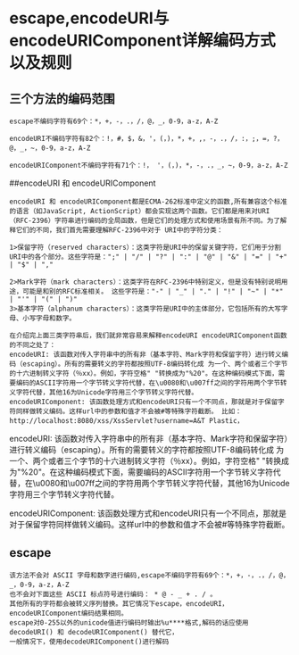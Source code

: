 # escape,encodeURI与encodeURIComponent详解编码方式以及规则

## 三个方法的编码范围
```
escape不编码字符有69个：*，+，-，.，/，@，_，0-9，a-z，A-Z

encodeURI不编码字符有82个：!，#，$，&，'，(，)，*，+，,，-，.，/，:，;，=，?，@，_，~，0-9，a-z，A-Z

encodeURIComponent不编码字符有71个：!， '，(，)，*，-，.，_，~，0-9，a-z，A-Z
```

##encodeURI 和 encodeURIComponent
```
encodeURI 和 encodeURIComponent都是ECMA-262标准中定义的函数,所有兼容这个标准的语言（如JavaScript, ActionScript）都会实现这两个函数。它们都是用来对URI （RFC-2396）字符串进行编码的全局函数，但是它们的处理方式和使用场景有所不同。为了解释它们的不同，我们首先需要理解RFC-2396中对于 URI中的字符分类：

1>保留字符（reserved characters）：这类字符是URI中的保留关键字符，它们用于分割URI中的各个部分。这些字符是：";" | "/" | "?" | ":" | "@" | "&" | "=" | "+" | "$" | "," 

2>Mark字符（mark characters）：这类字符在RFC-2396中特别定义，但是没有特别说明用途，可能是和别的RFC标准相关。 这些字符是："-" | "_" | "." | "!" | "~" | "*" | "'" | "(" | ")" 
3>基本字符（alphanum characters）：这类字符是URI中的主体部分，它包括所有的大写字母、小写字母和数字。

在介绍完上面三类字符串后，我们就非常容易来解释encodeURI encodeURIComponent函数的不同之处了：
encodeURI: 该函数对传入字符串中的所有非（基本字符、Mark字符和保留字符）进行转义编码（escaping）。所有的需要转义的字符都按照UTF-8编码转化成 为一个、两个或者三个字节的十六进制转义字符（％xx）。例如，字符空格" "转换成为"%20"。在这种编码模式下面，需要编码的ASCII字符用一个字节转义字符代替，在\u0080和\u007ff之间的字符用两个字节转义字符代替，其他16为Unicode字符用三个字节转义字符代替。
encodeURIComponent: 该函数处理方式和encodeURI只有一个不同点，那就是对于保留字符同样做转义编码。这样url中的参数和值才不会被#等特殊字符截断。 比如：http://localhost:8080/xss/XssServlet?username=A&T Plastic，
```

encodeURI: 该函数对传入字符串中的所有非（基本字符、Mark字符和保留字符）进行转义编码（escaping）。所有的需要转义的字符都按照UTF-8编码转化成 为一个、两个或者三个字节的十六进制转义字符（％xx）。例如，字符空格" "转换成为"%20"。在这种编码模式下面，需要编码的ASCII字符用一个字节转义字符代替，在\u0080和\u007ff之间的字符用两个字节转义字符代替，其他16为Unicode字符用三个字节转义字符代替。

encodeURIComponent: 该函数处理方式和encodeURI只有一个不同点，那就是对于保留字符同样做转义编码。这样url中的参数和值才不会被#等特殊字符截断。

## escape
```remark
该方法不会对 ASCII 字母和数字进行编码,escape不编码字符有69个：*，+，-，.，/，@，_，0-9，a-z，A-Z
也不会对下面这些 ASCII 标点符号进行编码： * @ - _ + . / 。
其他所有的字符都会被转义序列替换。其它情况下escape，encodeURI，encodeURIComponent编码结果相同。
escape对0-255以外的unicode值进行编码时输出%u****格式,解码的话应使用 decodeURI() 和 decodeURIComponent() 替代它，
一般情况下，使用decodeURIComponent()进行解码
```
